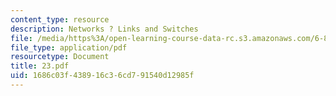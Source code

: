 ```yaml
---
content_type: resource
description: Networks ? Links and Switches
file: /media/https%3A/open-learning-course-data-rc.s3.amazonaws.com/6-826-principles-of-computer-systems-spring-2002/1686c03f438916c36cd791540d12985f_23.pdf
file_type: application/pdf
resourcetype: Document
title: 23.pdf
uid: 1686c03f-4389-16c3-6cd7-91540d12985f
---
```

